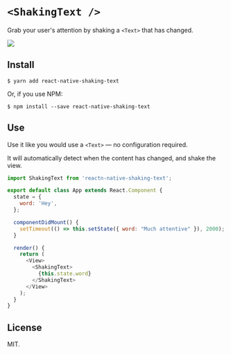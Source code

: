 # `<ShakingText />`

Grab your user's attention by shaking a `<Text>` that has changed.

![](demo.gif)

## Install

```
$ yarn add react-native-shaking-text
```

Or, if you use NPM:

```
$ npm install --save react-native-shaking-text
```

## Use

Use it like you would use a `<Text>` — no configuration required.

It will automatically detect when the content has changed, and shake the view.

```js
import ShakingText from 'reactn-native-shaking-text';

export default class App extends React.Component {
  state = {
    word: 'Hey',
  };

  componentDidMount() {
    setTimeout(() => this.setState({ word: "Much attentive" }), 2000);
  }

  render() {
    return (
      <View>
        <ShakingText>
          {this.state.word}
        </ShakingText>
      </View>
    );
  }
}
```

## License

MIT.

